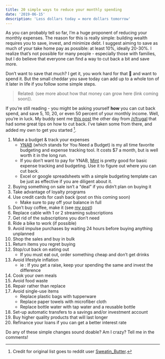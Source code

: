 ```yaml
---
title: 20 simple ways to reduce your monthly spending
date: '2019-06-15'
description: 'Less dollars today = more dollars tomorrow'
---
```


As you can probably tell so far, I’m a huge proponent of reducing your monthly expenses. The reason for this is really simple: building wealth requires you to save, invest, and minimize debt. I suggest aiming to save as much of your take home pay as possible: at least 10%, ideally 20-30%. I realize that’s not possible for many people - especially those with families, but I do believe that everyone can find a way to cut back a bit and save more.

Don’t want to save that much? I get it, you work hard for that 🧀 and want to spend it. But the small cheddar you save today can add up to a whole ton of it later in life if you follow some simple steps.

> Related: (see more about how that money can grow here (link coming soon)).

If you’re still reading - you might be asking yourself **how** you can cut back spend, and save 5, 10, 20, or even 50 percent of your monthly income. Well, you’re in luck. My buddy sent me [this post](https://www.reddit.com/r/Frugal/comments/bzri83/what_are_your_best_tips_and_tricks_for_cutting/) the other day from [/r/frugal](https://www.reddit.com/r/Frugal/) that had some great tips on how to cut back. I’ve taken some from there, and added my own to get you started [^1].

1. Make a budget & track your expenses
   - [YNAB](https://www.youneedabudget.com/) (which stands for You Need a Budget) is my all time favorite budgeting and expense tracking tool. It costs \$7 a month, but is well worth it in the long run.
   - If you don’t want to pay for YNAB, [Mint](mint.com) is pretty good for basic expense tracking and budgeting. Use it to figure out where you can cut back.
   - Excel or google spreadsheets with a simple budgeting template can be just as effective if you are diligent about it.
2. Buying something on sale isn’t a “deal” if you didn’t plan on buying it
3. Take advantage of loyalty programs
4. Use credit cards for cash back (post on this coming soon)
   - Make sure to pay off your balance in full
5. Don’t buy coffee, make it (see [my post](/daily-coffee))
6. Replace cable with 1 or 2 streaming subscriptions
7. Get rid of the subscriptions you don’t need
8. Ride a bike to work (if possible)
9. Avoid impulse purchases by waiting 24 hours before buying anything unplanned
10. Shop the sales and buy in bulk
11. Return items you regret buying
12. Stop/cut back on eating out
    - If you must eat out, order something cheap and don’t get drinks
13. Avoid lifestyle inflation
    - ie : If you get a raise, keep your spending the same and invest the difference
14. Cook your own meals
15. Avoid food waste
16. Repair rather than replace
17. Avoid single-use items
    - Replace plastic bags with tupperware
    - Replace paper towels with microfiber cloth
    - Replace bottle water with tap water and a reusable bottle
18. Set-up automatic transfers to a savings and/or investment account
19. Buy higher quality products that will last longer
20. Refinance your loans if you can get a better interest rate

Do any of these simple changes sound doable? Am I crazy? Tell me in the comments!

[^1]: Credit for original list goes to reddit user [Sweatin_Butter](<[https://www.reddit.com/user/Sweatin_Butter/](https://www.reddit.com/user/Sweatin_Butter/)>).
